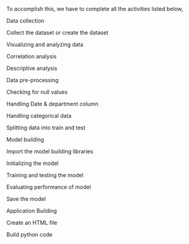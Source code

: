 To accomplish this, we have to complete all the activities listed below,

Data collection

Collect the dataset or create the dataset

Visualizing and analyzing data

Correlation analysis

Descriptive analysis

Data pre-processing

Checking for null values

Handling Date & department column

Handling categorical data

Splitting data into train and test

Model building

Import the model building libraries

Initializing the model

Training and testing the model

Evaluating performance of model

Save the model

Application Building

Create an HTML file

Build python code
